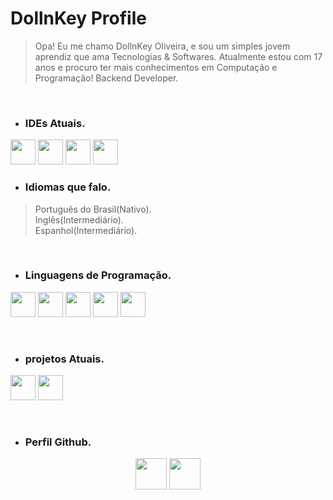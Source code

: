# DollnKey Profile

> Opa! Eu me chamo DollnKey Oliveira, e sou um simples jovem aprendiz que ama Tecnologias & Softwares. Atualmente estou com 17 anos e procuro ter mais conhecimentos em Computação e Programação! Backend Developer.
<br>

- ### IDEs Atuais.
<p align="left">
   <img width="40px" src="https://cdn.worldvectorlogo.com/logos/sublime-text.svg">
   <img width="40px" src="https://upload.wikimedia.org/wikipedia/commons/e/e2/Atom_1.0_icon.png">
   <img width="40px" src="https://upload.wikimedia.org/wikipedia/commons/thumb/2/2d/Visual_Studio_Code_1.18_icon.svg/1200px-Visual_Studio_Code_1.18_icon.svg.png">
   <img width="40px" src="https://img.icons8.com/color/452/visual-studio.png">
</p>

- ### Idiomas que falo.
> Português do Brasil(Nativo).<br>
> Inglês(Intermediário).<br>
> Espanhol(Intermediário).<br>
<br>

- ### Linguagens de Programação.
<p align="left">
   <img width="40px" src="https://cdn.iconscout.com/icon/free/png-512/javascript-2752148-2284965.png">
   <img width="40px" src="https://upload.wikimedia.org/wikipedia/commons/4/4c/Typescript_logo_2020.svg">
   <img width="40px" src="https://upload.wikimedia.org/wikipedia/commons/thumb/c/cf/Lua-Logo.svg/1024px-Lua-Logo.svg.png">
   <img width="40px" src="https://cdn.iconscout.com/icon/free/png-512/c-programming-569564.png">
   <img width="40px" src="https://cdn4.iconfinder.com/data/icons/logos-3/504/Swift-2-512.png">
</p>
<br>

- ### projetos Atuais.
<p align="left">
   <img width="40px" src="https://avatars.githubusercontent.com/u/76604183?s=200&v=4">
   <img width="40px" src="https://avatars.githubusercontent.com/u/84749696?s=200&v=4">
</p>
<br>

- ### Perfil Github.
<p align=center>
  <img height="50px" src="https://github-readme-stats.vercel.app/api?username=DollnKey&show_icons=true&theme=react&hide_title=true&count_private=true" />
  <img height="50px" src="https://github-readme-stats.vercel.app/api/top-langs/?username=DollnKey&layout=react&hide=html,Makefile&text_color=daf7dc&bg_color=151515" />
</p>
